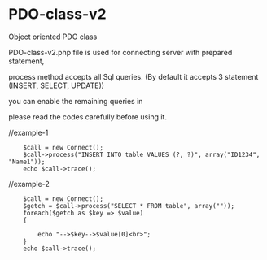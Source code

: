 PDO-class-v2
============

Object oriented PDO class


PDO-class-v2.php file is used for connecting server with prepared statement,

process method accepts all Sql queries. (By default it accepts 3 statement (INSERT, SELECT, UPDATE))

you can enable the remaining queries in 

please read the codes carefully before using it.


//example-1

        $call = new Connect();
        $call->process("INSERT INTO table VALUES (?, ?)", array("ID1234", "Name1"));
        echo $call->trace();
 
 
//example-2

        $call = new Connect();
        $getch = $call->process("SELECT * FROM table", array(""));
        foreach($getch as $key => $value)
        {
        
            echo "-->$key-->$value[0]<br>";
        }
        echo $call->trace();
